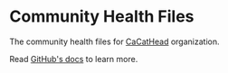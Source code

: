 # Community Health Files

The community health files for [CaCatHead](https://github.com/breadiowiki) organization.

Read [GitHub's docs](https://docs.github.com/en/communities/setting-up-your-project-for-healthy-contributions/creating-a-default-community-health-file) to learn more.

